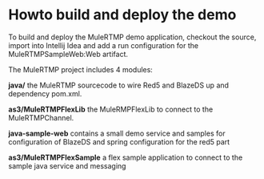 # Howto build and deploy the demo #

To build and deploy the MuleRTMP demo application, checkout the source, import into Intellij Idea and add a run configuration for the MuleRTMPSampleWeb:Web artifact.

The MuleRTMP project includes 4 modules:

**java/** the MuleRTMP sourcecode to wire Red5 and BlazeDS up and dependency pom.xml.

**as3/MuleRTMPFlexLib** the MuleRMPFlexLib to connect to the MuleRTMPChannel.

**java-sample-web** contains a small demo service and samples for configuration of BlazeDS and spring configuration for the red5 part

**as3/MuleRTMPFlexSample** a flex sample application to connect to the sample java service and messaging